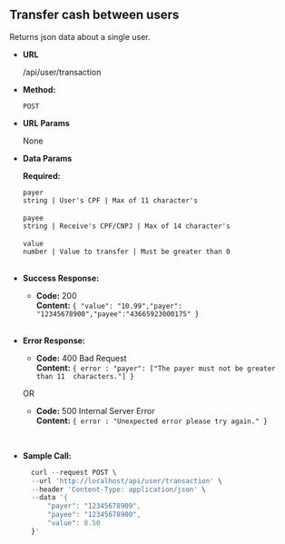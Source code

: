 **Transfer cash between users**
----
  Returns json data about a single user.

* **URL**

  /api/user/transaction

* **Method:**

  `POST`
  
*  **URL Params**

    None

* **Data Params**

   **Required:**
 
   `payer`<br />
   ``string | User's CPF | Max of 11 character's ``  <br /><br />
   `payee` <br />
   ``string | Receive's CPF/CNPJ | Max of 14 character's ``  <br /><br />
   `value` <br />
   ``number | Value to transfer | Must be greater than 0 ``  <br /><br />
* **Success Response:**

  * **Code:** 200 <br />
    **Content:** `{ "value": "10.99","payer": "12345678900","payee":"43665923000175" }`

   <br />
* **Error Response:**

  * **Code:** 400 Bad Request <br />
    **Content:** `{ error : "payer": ["The payer must not be greater than 11  characters."] }`

  OR

  * **Code:** 500 Internal Server Error <br />
    **Content:** `{ error : "Unexpected error please try again." }`

    <br />
* **Sample Call:**

  ```javascript
    curl --request POST \
    --url 'http://localhost/api/user/transaction' \
    --header 'Content-Type: application/json' \
    --data '{
        "payer": "12345678909",
        "payee": "12345678900",
        "value": 8.50
    }'
  ```